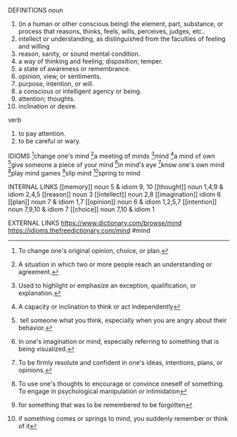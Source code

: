 DEFINITIONS
noun
1. (in a human or other conscious being) the element, part, substance, or process that reasons, thinks, feels, wills, perceives, judges, etc.. 
2. intellect or understanding, as distinguished from the faculties of feeling and willing
3. reason, sanity, or sound mental condition.
4. a way of thinking and feeling; disposition; temper.
5. a state of awareness or remembrance.
6. opinion, view, or sentiments.
7. purpose, intention, or will.
8. a conscious or intelligent agency or being.
9. attention; thoughts.
10. inclination or desire.

verb
1. to pay attention.
2. to be careful or wary.

IDIOMS
[^1]change one's mind
[^2]a meeting of minds
[^3]mind
[^4]a mind of own
[^5]give someone a piece of your mind
[^6]in mind's eye
[^7]know one's own mind
[^8]play mind games
[^9]slip mind
[^10]spring to mind

INTERNAL LINKS
[[memory]] noun 5 & idiom 9, 10
[[thought]] noun 1,4,9 & idiom 2,4,5
[[reason]] noun 3
[[intellect]] noun 2,8
[[imagination]] idiom 6
[[plan]] noun 7 & idiom 1,7
[[opinion]] noun 6 & idiom 1,2,5,7
[[intention]] noun 7,9,10 & idiom 7
[[choice]] noun 7,10 & idiom 1

EXTERNAL LINKS
https://www.dictionary.com/browse/mind
https://idioms.thefreedictionary.com/mind
#mind

[^1]: To change one's original opinion, choice, or plan.

[^2]: A situation in which two or more people reach an understanding or agreement.

[^3]: Used to highlight or emphasize an exception, qualification, or explanation.

[^4]: A capacity or inclination to think or act independently

[^5]:  tell someone what you think, especially when you are angry about their behavior.

[^6]: In one's imagination or mind, especially referring to something that is being visualized.

[^7]: To be firmly resolute and confident in one's ideas, intentions, plans, or opinions.

[^8]: To use one's thoughts to encourage or convince oneself of something. To engage in psychological manipulation or intimidation

[^9]: for something that was to be remembered to be forgotten

[^10]: if something comes or springs to mind, you suddenly remember or think of it
